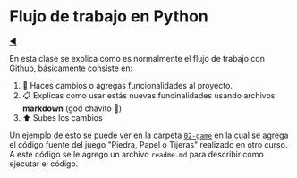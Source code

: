 # Flujo de trabajo en Python

[◀️](./../README.md)

En esta clase se explica como es normalmente el flujo de trabajo con Github, básicamente consiste en:

1. 📝 Haces cambios o agregas funcionalidades al proyecto.
2. 📋 Explicas como usar estás nuevas funcinalidades usando archivos **markdown** (god chavito 🛐)
3. ⬆️ Subes los cambios

Un ejemplo de esto se puede ver en la carpeta [`02-game`](./02-game/) en la cual se agrega el código fuente del juego "Piedra, Papel o Tijeras" realizado en otro curso. A este código se le agrego un archivo `readme.md` para describir como ejecutar el código.
